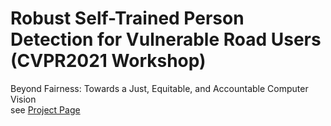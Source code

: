# Robust Self-Trained Person Detection for Vulnerable Road Users (CVPR2021 Workshop)
Beyond Fairness: Towards a Just, Equitable, and Accountable Computer Vision  
see [Project Page](https://590shun.github.io/STPD/)
